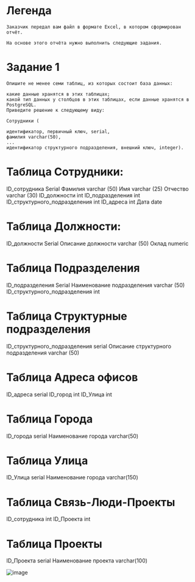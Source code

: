 # Легенда
    Заказчик передал вам файл в формате Excel, в котором сформирован отчёт.

    На основе этого отчёта нужно выполнить следующие задания.

# Задание 1
    Опишите не менее семи таблиц, из которых состоит база данных:

    какие данные хранятся в этих таблицах;
    какой тип данных у столбцов в этих таблицах, если данные хранятся в PostgreSQL.
    Приведите решение к следующему виду:

    Сотрудники (

    идентификатор, первичный ключ, serial,
    фамилия varchar(50),
    ...
    идентификатор структурного подразделения, внешний ключ, integer).

# Таблица Сотрудники:
ID_сотрудника
Serial
Фамилия
varchar (50)
Имя 
varchar (25)
Отчество
varchar (30)
ID_должности
int
ID_подразделения
int
ID_структурного_подразделения
int
ID_адреса
int
Дата
date

# Таблица Должности:
ID_должности
Serial
Описание должности
varchar (50)
Оклад
numeric

# Таблица Подразделения
ID_подразделения
Serial
Наименование подразделения
varchar (50)
ID_структурного_подразделения
int

# Таблица Структурные подразделения
ID_структурного_подразделения
serial
Описание структурного подразделения
varchar (50)

# Таблица Адреса офисов
ID_адреса
serial
ID_город
int
ID_Улица
int

# Таблица Города
ID_города
serial
Наименование города
varchar(50)

# Таблица Улица 
ID_Улица
serial
Наименование города
varchar(150)

# Таблица Связь-Люди-Проекты
ID_сотрудника
int
ID_Проекта
int

# Таблица Проекты
ID_Проекта
serial
Наименование проекта
varchar(100)


![image](https://github.com/user-attachments/assets/6359774f-5aba-4f2e-b503-ef4c7f5522b6)
